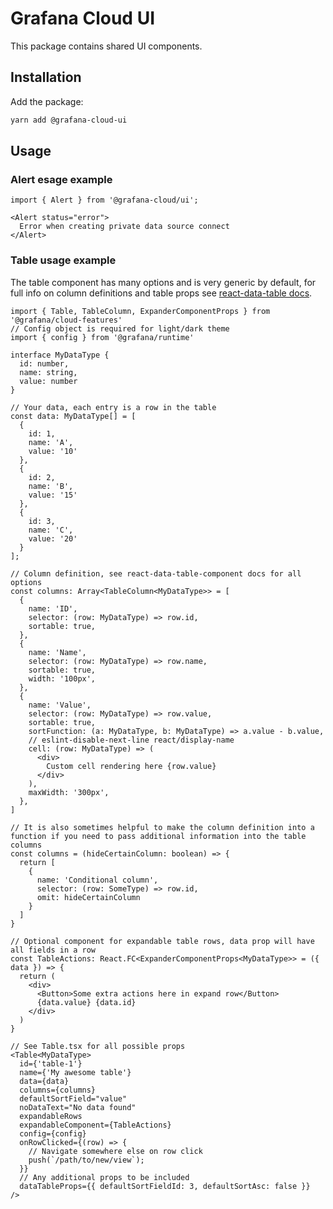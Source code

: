 # Grafana Cloud UI

This package contains shared UI components.

## Installation

Add the package:

```bash
yarn add @grafana-cloud-ui
```

## Usage

### Alert esage example

```JSX
import { Alert } from '@grafana-cloud/ui';

<Alert status="error">
  Error when creating private data source connect
</Alert>
```

### Table usage example

The table component has many options and is very generic by default, for full info on column definitions and table props see [react-data-table docs](https://react-data-table-component.netlify.app/?path=/docs/getting-started-intro--page).

```JSX
import { Table, TableColumn, ExpanderComponentProps } from '@grafana/cloud-features'
// Config object is required for light/dark theme
import { config } from '@grafana/runtime'

interface MyDataType {
  id: number,
  name: string,
  value: number
}

// Your data, each entry is a row in the table
const data: MyDataType[] = [
  {
    id: 1,
    name: 'A',
    value: '10'
  },
  {
    id: 2,
    name: 'B',
    value: '15'
  },
  {
    id: 3,
    name: 'C',
    value: '20'
  }
];

// Column definition, see react-data-table-component docs for all options
const columns: Array<TableColumn<MyDataType>> = [
  {
    name: 'ID',
    selector: (row: MyDataType) => row.id,
    sortable: true,
  },
  {
    name: 'Name',
    selector: (row: MyDataType) => row.name,
    sortable: true,
    width: '100px',
  },
  {
    name: 'Value',
    selector: (row: MyDataType) => row.value,
    sortable: true,
    sortFunction: (a: MyDataType, b: MyDataType) => a.value - b.value,
    // eslint-disable-next-line react/display-name
    cell: (row: MyDataType) => (
      <div>
        Custom cell rendering here {row.value}
      </div>
    ),
    maxWidth: '300px',
  },
]

// It is also sometimes helpful to make the column definition into a function if you need to pass additional information into the table columns
const columns = (hideCertainColumn: boolean) => {
  return [
    {
      name: 'Conditional column',
      selector: (row: SomeType) => row.id,
      omit: hideCertainColumn
    }
  ]
}

// Optional component for expandable table rows, data prop will have all fields in a row
const TableActions: React.FC<ExpanderComponentProps<MyDataType>> = ({ data }) => {
  return (
    <div>
      <Button>Some extra actions here in expand row</Button>
      {data.value} {data.id}
    </div>
  )
}

// See Table.tsx for all possible props
<Table<MyDataType>
  id={'table-1'}
  name={'My awesome table'}
  data={data}
  columns={columns}
  defaultSortField="value"
  noDataText="No data found"
  expandableRows
  expandableComponent={TableActions}
  config={config}
  onRowClicked={(row) => {
    // Navigate somewhere else on row click
    push(`/path/to/new/view`);
  }}
  // Any additional props to be included
  dataTableProps={{ defaultSortFieldId: 3, defaultSortAsc: false }}
/>
```
